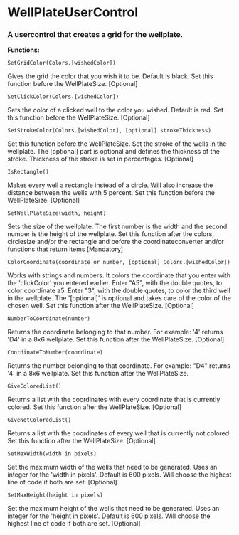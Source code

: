 # WellPlateUserControl

<h3>A usercontrol that creates a grid for the wellplate.</h3>

<b>Functions:</b>
```
SetGridColor(Colors.[wishedColor]) 
```
Gives the grid the color that you wish it to be. Default is black.
Set this function before the WellPlateSize.
[Optional]
```
SetClickColor(Colors.[wishedColor])
```
Sets the color of a clicked well to the color you wished. Default is red. 
Set this function before the WellPlateSize.
[Optional]
```
SetStrokeColor(Colors.[wishedColor], [optional] strokeThickness)
```
Set this function before the WellPlateSize.
Set the stroke of the wells in the wellplate.
The [optional] part is optional and defines the thickness of the stroke.
Thickness of the stroke is set in percentages.
[Optional]
```
IsRectangle()
```
Makes every well a rectangle instead of a circle. Will also increase the distance between the wells with 5 percent.
Set this function before the WellPlateSize.
[Optional]
```
SetWellPlateSize(width, height)
```
Sets the size of the wellplate. The first number is the width and the second number is the height of the wellplate. 
Set this function after the colors, circlesize and/or the rectangle and before the coordinateconverter and/or functions that return items
[Mandatory]
```
ColorCoordinate(coordinate or number, [optional] Colors.[wishedColor])
```
Works with strings and numbers. It colors the coordinate that you enter with the 'clickColor' you entered earlier. 
Enter "A5", with the double quotes, to color coordinate a5. Enter "3", with the double quotes, to color the third well in the wellplate.
The '[optional]' is optional and takes care of the color of the chosen well.
Set this function after the WellPlateSize.
[Optional]
```
NumberToCoordinate(number)
```
Returns the coordinate belonging to that number. For example: '4' returns 'D4' in a 8x6 wellplate.
Set this function after the WellPlateSize.
[Optional]
```
CoordinateToNumber(coordinate)
```
Returns the number belonging to that coordinate. 
For example: "D4" returns '4' in a 8x6 wellplate.
Set this function after the WellPlateSize.
```
GiveColoredList()
```
Returns a list with the coordinates with every coordinate that is currently colored.
Set this function after the WellPlateSize.
[Optional]
```
GiveNotColoredList()
```
Returns a list with the coordinates of every well that is currently not colored.
Set this function after the WellPlateSize.
[Optional]
```
SetMaxWidth(width in pixels)
```
Set the maximum width of the wells that need to be generated. 
Uses an integer for the 'width in pixels'.
Default is 600 pixels.
Will choose the highest line of code if both are set.
[Optional]
```
SetMaxHeight(height in pixels)
```
Set the maximum height of the wells that need to be generated. 
Uses an integer for the 'height in pixels'.
Default is 600 pixels.
Will choose the highest line of code if both are set.
[Optional]

